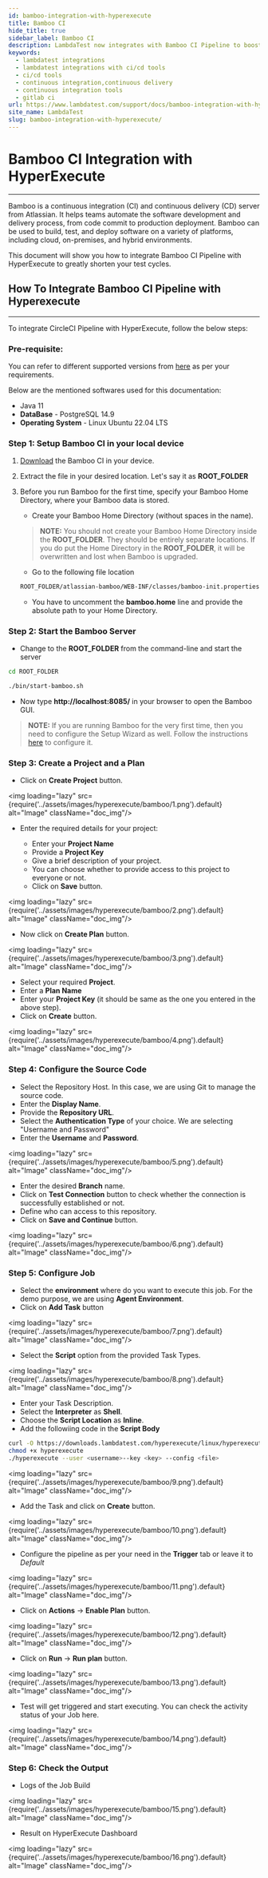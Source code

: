 ```yaml
---
id: bamboo-integration-with-hyperexecute
title: Bamboo CI
hide_title: true
sidebar_label: Bamboo CI
description: LambdaTest now integrates with Bamboo CI Pipeline to boost your go-to market delivery. Perform automated cross browser testing with LambdaTest to ensure your development code renders seamlessly through an online Selenium grid providing 3000+ real browsers running through machines.
keywords:
  - lambdatest integrations
  - lambdatest integrations with ci/cd tools
  - ci/cd tools
  - continuous integration,continuous delivery
  - continuous integration tools
  - gitlab ci
url: https://www.lambdatest.com/support/docs/bamboo-integration-with-hyperexecute/
site_name: LambdaTest
slug: bamboo-integration-with-hyperexecute/
---
```


<script type="application/ld+json"
      dangerouslySetInnerHTML={{ __html: JSON.stringify({
       "@context": "https://schema.org",
        "@type": "BreadcrumbList",
        "itemListElement": [{
          "@type": "ListItem",
          "position": 1,
          "name": "LambdaTest",
          "item": "https://www.lambdatest.com"
        },{
          "@type": "ListItem",
          "position": 2,
          "name": "Support",
          "item": "https://www.lambdatest.com/support/docs/"
        },{
          "@type": "ListItem",
          "position": 3,
          "name": "Bamboo CI Integration",
          "item": "https://www.lambdatest.com/support/docs/bamboo-integration-with-hyperexecute/"
        }]
      })
    }}
></script>

# Bamboo CI Integration with HyperExecute
* * *

Bamboo is a continuous integration (CI) and continuous delivery (CD) server from Atlassian. It helps teams automate the software development and delivery process, from code commit to production deployment. Bamboo can be used to build, test, and deploy software on a variety of platforms, including cloud, on-premises, and hybrid environments.

This document will show you how to integrate Bamboo CI Pipeline with HyperExecute to greatly shorten your test cycles.

## How To Integrate Bamboo CI Pipeline with Hyperexecute
***

To integrate CircleCI Pipeline with HyperExecute, follow the below steps:

### Pre-requisite:

You can refer to different supported versions from [here](https://confluence.atlassian.com/bamboo/supported-platforms-289276764.html) as per your requirements.

Below are the mentioned softwares used for this documentation:

- Java 11
- **DataBase** - PostgreSQL 14.9
- **Operating System** - Linux Ubuntu 22.04 LTS

### Step 1: Setup Bamboo CI in your local device

1. [Download](https://www.atlassian.com/software/bamboo/download) the Bamboo CI in your device.

2. Extract the file in your desired location. Let's say it as **ROOT_FOLDER**

3. Before you run Bamboo for the first time, specify your Bamboo Home Directory, where your Bamboo data is stored.
    - Create your Bamboo Home Directory (without spaces in the name).

    > **NOTE:** You should not create your Bamboo Home Directory inside the **ROOT_FOLDER**. They should be entirely separate locations. If you do put the Home Directory in the **ROOT_FOLDER**, it will be overwritten and lost when Bamboo is upgraded.

    - Go to the following file location

    ```bash
    ROOT_FOLDER/atlassian-bamboo/WEB-INF/classes/bamboo-init.properties
    ``` 
    - You have to uncomment the **bamboo.home** line and provide the absolute path to your Home Directory.

### Step 2: Start the Bamboo Server

- Change to the **ROOT_FOLDER** from the command-line and start the server

```bash
cd ROOT_FOLDER

./bin/start-bamboo.sh
```

- Now type **http://localhost:8085/** in your browser to open the Bamboo GUI.

> **NOTE:** If you are running Bamboo for the very first time, then you need to configure the Setup Wizard as well. Follow the instructions [here](https://confluence.atlassian.com/bamboo/running-the-setup-wizard-289276851.html) to configure it.

### Step 3: Create a Project and a Plan

- Click on **Create Project** button.

<img loading="lazy" src={require('../assets/images/hyperexecute/bamboo/1.png').default} alt="Image"  className="doc_img"/>

- Enter the required details for your project:

    - Enter your **Project Name**
    - Provide a **Project Key**
    - Give a brief description of your project.
    - You can choose whether to provide access to this project to everyone or not.
    - Click on **Save** button.

<img loading="lazy" src={require('../assets/images/hyperexecute/bamboo/2.png').default} alt="Image"  className="doc_img"/>

- Now click on **Create Plan** button.

<img loading="lazy" src={require('../assets/images/hyperexecute/bamboo/3.png').default} alt="Image"  className="doc_img"/>

- Select your required **Project**.
- Enter a **Plan Name**
- Enter your **Project Key** (it should be same as the one you entered in the above step).
- Click on **Create** button.

<img loading="lazy" src={require('../assets/images/hyperexecute/bamboo/4.png').default} alt="Image"  className="doc_img"/>

### Step 4: Configure the Source Code

- Select the Repository Host. In this case, we are using Git to manage the source code.
- Enter the **Display Name**.
- Provide the **Repository URL**.
- Select the **Authentication Type** of your choice. We are selecting "Username and Password"
- Enter the **Username** and **Password**.

<img loading="lazy" src={require('../assets/images/hyperexecute/bamboo/5.png').default} alt="Image"  className="doc_img"/>

- Enter the desired **Branch** name.
- Click on **Test Connection** button to check whether the connection is successfully established or not.
- Define who can access to this repository.
- Click on **Save and Continue** button.

<img loading="lazy" src={require('../assets/images/hyperexecute/bamboo/6.png').default} alt="Image"  className="doc_img"/>

### Step 5: Configure Job

- Select the **environment** where do you want to execute this job. For the demo purpose, we are using **Agent Environment**.
- Click on **Add Task** button

<img loading="lazy" src={require('../assets/images/hyperexecute/bamboo/7.png').default} alt="Image"  className="doc_img"/>

- Select the **Script** option from the provided Task Types.

<img loading="lazy" src={require('../assets/images/hyperexecute/bamboo/8.png').default} alt="Image"  className="doc_img"/>

- Enter your Task Description.
- Select the **Interpreter** as **Shell**.
- Choose the **Script Location** as **Inline**.
- Add the followiing code in the **Script Body**

```bash
curl -O https://downloads.lambdatest.com/hyperexecute/linux/hyperexecute
chmod +x hyperexecute
./hyperexecute --user <username>--key <key> --config <file>
```

<img loading="lazy" src={require('../assets/images/hyperexecute/bamboo/9.png').default} alt="Image"  className="doc_img"/>

- Add the Task and click on **Create** button.

<img loading="lazy" src={require('../assets/images/hyperexecute/bamboo/10.png').default} alt="Image"  className="doc_img"/>

- Configure the pipeline as per your need in the **Trigger** tab or leave it to *Default*

<img loading="lazy" src={require('../assets/images/hyperexecute/bamboo/11.png').default} alt="Image"  className="doc_img"/>

- Click on **Actions** -> **Enable Plan** button.

<img loading="lazy" src={require('../assets/images/hyperexecute/bamboo/12.png').default} alt="Image"  className="doc_img"/>

- Click on **Run** -> **Run plan** button.

<img loading="lazy" src={require('../assets/images/hyperexecute/bamboo/13.png').default} alt="Image"  className="doc_img"/>

- Test will get triggered and start executing. You can check the activity status of your Job here.

<img loading="lazy" src={require('../assets/images/hyperexecute/bamboo/14.png').default} alt="Image"  className="doc_img"/>

### Step 6: Check the Output

- Logs of the Job Build

<img loading="lazy" src={require('../assets/images/hyperexecute/bamboo/15.png').default} alt="Image"  className="doc_img"/>

- Result on HyperExecute Dashboard

<img loading="lazy" src={require('../assets/images/hyperexecute/bamboo/16.png').default} alt="Image"  className="doc_img"/>
